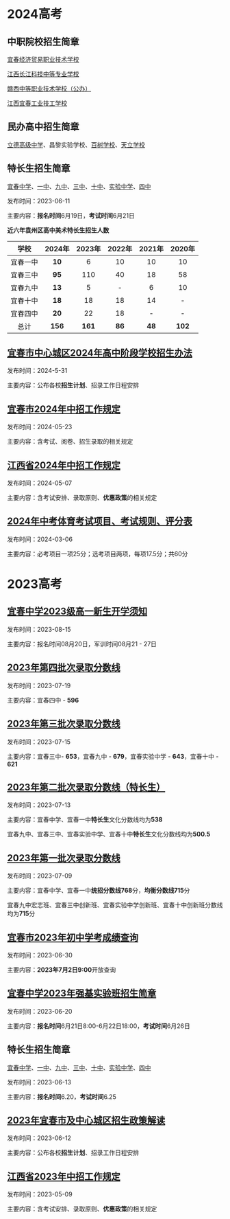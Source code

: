 # 2024高考

## 中职院校招生简章

[宜春经济贸易职业技术学校](https://mp.weixin.qq.com/s/bU-VAsDWWxG7C_61Y7YBeA)

[江西长江科技中等专业学校](https://mp.weixin.qq.com/s/UYD-ZbQvaglK9-MeFlfSGA)

[赣西中等职业技术学校（公办）](https://mp.weixin.qq.com/s/d2XbKnIoo_Vsw3tfg5TOOg)

[江西宜春工业技工学校](https://mp.weixin.qq.com/s/SzOjFP6POh3ILXqbkfIvFQ)

## 民办高中招生简章

[立德高级中学](https://mp.weixin.qq.com/s/XVTgL0Mr01AKX1S2X_6IaA)、昌黎实验学校、[百树学校](https://mp.weixin.qq.com/s/eNC9K-p1Q1_nIwTtBKM_Dg)、[天立学校](https://mp.weixin.qq.com/s/R2trG18gSNsypu4fazXDJw)

## 特长生招生简章

[宜春中学](https://mp.weixin.qq.com/s/enX3YlXPSWat0460LfTqDA)、[一中](https://mp.weixin.qq.com/s/EwQrBEaCLwKo0V564Vg7sg)、[九中](https://mp.weixin.qq.com/s/WjKeipDrNVFyPPFdB9PTHg)、[三中](https://mp.weixin.qq.com/s/GU5pl0AZkkUkatMEOmuFlg)、[十中](https://mp.weixin.qq.com/s/v7PiQfhZeKVIu_POzy04sg)、[实验中学](https://mp.weixin.qq.com/s/3_6gIPF8Ku4seAq--fLUPQ)、[四中](https://mp.weixin.qq.com/s/mheG52AXdR0uc8xiOTWZsA)

发布时间：2023-06-11

主要内容：**报名时间**6月19日，**考试时间**6月21日

**近六年袁州区高中美术特长生招生人数**

|   学校   | 2024年  | 2023年  | 2022年 | 2021年 | 2020年  |
| :------: | :-----: | :-----: | :----: | :----: | :-----: |
| 宜春一中 | **10**  |    6    |   10   |   10   |   10    |
| 宜春三中 | **95**  |   110   |   40   |   18   |   58    |
| 宜春九中 | **13**  |    5    |   -    |   6    |   10    |
| 宜春十中 | **18**  |   18    |   18   |   14   |    -    |
| 宜春四中 | **20**  |   22    |   18   |   -    |    -    |
|   总计   | **156** | **161** | **86** | **48** | **102** |

## [宜春市中心城区2024年高中阶段学校招生办法](https://mp.weixin.qq.com/s/mQmDyqeerjQRTMAc5IYLdw)

发布时间：2024-5-31

主要内容：公布各校**招生计划**、招录工作日程安排

## [宜春市2024年中招工作规定](https://mp.weixin.qq.com/s/rIveNHVW34WbZkod1zI8hA)

发布时间：2024-05-23

主要内容：含考试、阅卷、招生录取的相关规定

## [江西省2024年中招工作规定](https://mp.weixin.qq.com/s/CPgfv4OXAKDKFQfuHjlNkQ)

发布时间：2024-05-07

主要内容：含考试安排、录取原则、**优惠政策**的相关规定

## [2024年中考体育考试项目、考试规则、评分表 ](https://mp.weixin.qq.com/s/A5yJFGd-E8RlziR_zR258g)

发布时间：2024-03-06

主要内容：必考项目一项25分；选考项目两项，每项17.5分；共60分

# 2023高考

## [宜春中学2023级高一新生开学须知 ](https://mp.weixin.qq.com/s?__biz=MzA3NTYzMTM3Mg==&mid=2653337679&idx=1&sn=5653f9c5873f7ad8e9dfd2b806245dad&chksm=84bf862cb3c80f3a8d0eca37fd12975c295ba2afad386fc35d0d9afe306f596062eb317814a1&scene=21#wechat_redirect)

发布时间：2023-08-15

主要内容：报名时间08月20日，军训时间08月21 - 27日

## [2023年第四批次录取分数线](https://mp.weixin.qq.com/s/PmN4FsrM3UCe5GEagiyJQw)

发布时间：2023-07-19

主要内容：宜春四中 - **596**

## [2023年第三批次录取分数线](https://mp.weixin.qq.com/s/MeSGSE50idh8K73BSOnHKQ)

发布时间：2023-07-15

主要内容：宜春三中- **653**，宜春九中 - **679**，宜春实验中学 - **643**，宜春十中 - **621**

## [2023年第二批次录取分数线（特长生）](https://mp.weixin.qq.com/s/1wpEvST5tBzeuhNzFXBB3Q)

发布时间：2023-07-13

主要内容：宜春中学、宜春一中**特长生**文化分数线均为**538**

宜春九中、宜春三中、宜春实验中学、宜春十中**特长生**文化分数线均为**500.5**

## [2023年第一批次录取分数线](https://mp.weixin.qq.com/s/HFJ_2YExW-qCMOHlAuz20g)

发布时间：2023-07-09

主要内容：宜春中学、宜春一中**统招分数线768**分，**均衡分数线715**分

宜春九中宏志班、宜春三中创新班、宜春实验中学创新班、宜春十中创新班分数线均为**715**分

## [宜春市2023年初中学考成绩查询](https://mp.weixin.qq.com/s/aopYolYMv0VsjT6Rfd2ytA)

发布时间：2023-06-30

主要内容：**2023年7月2日9:00**开放查询

## [宜春中学2023年强基实验班招生简章](https://mp.weixin.qq.com/s/zJOdVnw44L3G_Rphi5JJAQ)

发布时间：2023-06-20

主要内容：**报名时间**6月21日8:00-6月22日18:00，**考试时间**6月26日

## 特长生招生简章

[宜春中学](https://mp.weixin.qq.com/s/G03C_-GriXBsaNERPyWqPw)、[一中](https://mp.weixin.qq.com/s/kQ3cC2v_zUBthimOs3yizA)、[九中](https://mp.weixin.qq.com/s/Rp3w_hp__dalJGKgwGAmCQ)、[三中](https://mp.weixin.qq.com/s/dZoP1TlgHVBFpGBknwPZpA)、[十中](https://mp.weixin.qq.com/s/pFxqWgMtxh_nUMv22TY31A)、[实验中学](https://mp.weixin.qq.com/s/3_6gIPF8Ku4seAq--fLUPQ)、[四中](https://mp.weixin.qq.com/s/mheG52AXdR0uc8xiOTWZsA)

发布时间：2023-06-13

主要内容：**报名时间**6.20，**考试时间**6.25

## [2023年宜春市及中心城区招生政策解读](https://mp.weixin.qq.com/s/4QFcfcKxrwPt4LID7uBCHw)

发布时间：2023-06-12

主要内容：公布各校**招生计划**、招录工作日程安排

## [江西省2023年中招工作规定](https://mp.weixin.qq.com/s/iUH0ijo5gzHtlYdtrdt-pA)

发布时间：2023-05-09

主要内容：含考试安排、录取原则、**优惠政策**的相关规定
